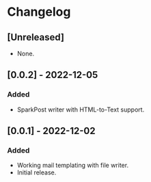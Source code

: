 # Changelog

## [Unreleased]
- None.

## [0.0.2] - 2022-12-05
### Added
- SparkPost writer with HTML-to-Text support.

## [0.0.1] - 2022-12-02
### Added
- Working mail templating with file writer.
- Initial release.
